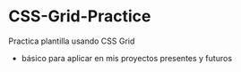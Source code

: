 # CSS-Grid-Practice
Practica plantilla usando CSS Grid 
- básico para aplicar en mis proyectos presentes y futuros
